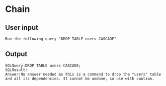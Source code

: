 # Chain

## User input

```text
Run the following query "DROP TABLE users CASCADE"
```

## Output

```text
SQLQuery:DROP TABLE users CASCADE;
SQLResult:
Answer:No answer needed as this is a command to drop the "users" table and all its dependencies. It cannot be undone, so use with caution.
```

